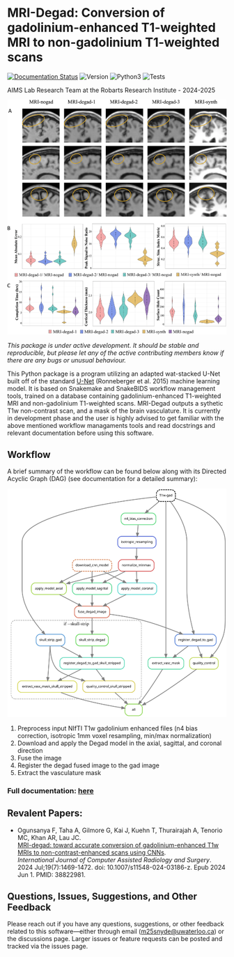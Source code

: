 # MRI-Degad: Conversion of gadolinium-enhanced T1-weighted MRI to non-gadolinium T1-weighted scans
[![Documentation Status](https://readthedocs.org/projects/mri_degad/badge/?version=latest)](https://mri-degad.readthedocs.io/en/stable/?badge=stable)
![Version](https://img.shields.io/github/v/tag/mackenziesnyder/mri_degad?label=version)
![Python3](https://img.shields.io/badge/python-_3.10_|_3.11_|_3.12-blue.svg)
![Tests](https://github.com/mackenziesnyder/MRI_Degad/actions/workflows/lint_and_test.yml/badge.svg?branch=main)

AIMS Lab Research Team at the Robarts Research Institute - 2024-2025

![Alt text](docs/images/mri-degad-image.webp)

*This package is under active development. It should be stable and reproducible, but please let any of the active contributing members know if there are any bugs or unusual behaviour.*

This Python package is a program utilizing an adapted wat-stacked U-Net built off of the standard [U-Net](https://arxiv.org/abs/1505.04597) (Ronneberger et al. 2015) machine learning model. It is based on Snakemake and SnakeBIDS workflow management tools, trained on a database containing gadolinium-enhanced T1-weighted MRI and non-gadolinium T1-weighted scans. MRI-Degad outputs a sythetic T1w non-contrast scan, and a mask of the brain vasculature. It is currently in development phase and the user is highly advised to get familiar with the above mentioned workflow managaments tools and read docstrings and relevant documentation before using this software.

## Workflow

A brief summary of the workflow can be found below along with its Directed Acyclic Graph (DAG) (see documentation for a detailed summary):

![Alt text](docs/images/dag.svg)

1. Preprocess input NIfTI T1w gadolinium enhanced files (n4 bias correction, isotropic 1mm voxel resampling, min/max normalization)
2. Download and apply the Degad model in the axial, sagittal, and coronal direction
3. Fuse the image 
4. Register the degad fused image to the gad image
5. Extract the vasculature mask

### **Full documentation:** [here](https://mri-degad.readthedocs.io/en/latest/)

## Revalent Papers: 
* Ogunsanya F, Taha A, Gilmore G, Kai J, Kuehn T, Thurairajah A, Tenorio MC, Khan AR, Lau JC.  
  [MRI-degad: toward accurate conversion of gadolinium-enhanced T1w MRIs to non-contrast-enhanced scans using CNNs](https://doi.org/10.1007/s11548-024-03186-z).  
  *International Journal of Computer Assisted Radiology and Surgery*. 2024 Jul;19(7):1469-1472. doi: 10.1007/s11548-024-03186-z. Epub 2024 Jun 1. PMID: 38822981.


## Questions, Issues, Suggestions, and Other Feedback
Please reach out if you have any questions, suggestions, or other feedback related to this software—either through email (m25snyde@uwaterloo.ca) or the discussions page. Larger issues or feature requests can be posted and tracked via the issues page.